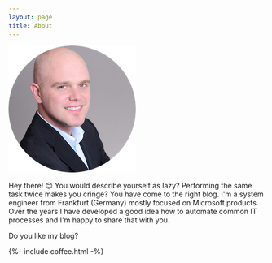```yaml
---
layout: page
title: About
---
```


![Image of Dominik Dünnebacke](/images/dominik-duennebacke.png)

Hey there! :blush:
You would describe yourself as lazy? Performing the same task twice makes you cringe? You have come to the right blog. I'm a system engineer from Frankfurt (Germany) mostly focused on Microsoft products. Over the years I have developed a good idea how to automate common IT processes and I'm happy to share that with you.

Do you like my blog?

{%- include coffee.html -%}